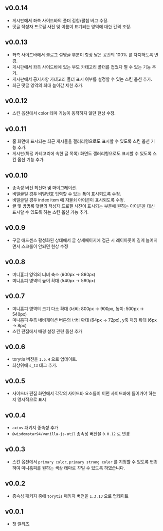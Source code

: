 ## v0.0.14

- 게시판에서 좌측 사이드바의 폴더 접힘/펼침 버그 수정.
- 댓글 작성자 프로필 사진 및 이름이 표기되는 영역에 대한 간격 조정.

## v0.0.13

- 좌측 사이드바에서 블로그 설명글 부분이 항상 남은 공간의 100% 를 차지하도록 변경.
- 게시판에서 좌측 사이드바에 있는 부모 카테고리 폴더를 접었다 펼 수 있는 기능 추가.
- 게시판에서 공지사항 카테고리 폴더 표시 여부를 설정할 수 있는 스킨 옵션 추가.
- 최근 댓글 영역의 최대 높이값 제한 추가.

## v0.0.12

- 스킨 옵션에서 color 테마 기능이 동작하지 않던 현상 수정.

## v0.0.11

- 홈 화면에 표시되는 최근 게시물을 갤러리형으로도 표시할 수 있도록 스킨 옵션 기능 추가.
- 게시판(특정 카테고리에 속한 글 목록) 화면도 갤러리형으로도 표시할 수 있도록 스킨 옵션 기능 추가.

## v0.0.10

- 종속성 버전 최신화 및 마이그레이션.
- 비밀글일 경우 비밀번호 입력할 수 있는 폼이 표시되도록 수정.
- 비밀글일 경우 index item 에 자물쇠 아이콘이 표시되도록 수정.
- 글 및 방명록 댓글의 작성자 프로필 사진이 표시되는 부분에 원하는 아이콘을 대신 표시할 수 있도록 하는 스킨 옵션 기능 추가.

## v0.0.9

- 구글 애드센스 활성화된 상태에서 글 상세페이지에 접근 시 레이아웃이 길게 늘어지면서 스크롤이 안되던 현상 수정

## v0.0.8

- 미니홈피 영역의 너비 축소 (900px -> 880px)
- 미니홈피 영역의 높이 확대 (540px -> 560px)

## v0.0.7

- 미니홈피 영역의 크기 다소 확대 (너비: 800px -> 900px, 높이: 500px -> 540px)
- 미니홈피 우측 네비게이션 버튼의 너비 확대 (64px -> 72px), y축 패딩 확대 (6px -> 8px)
- 스킨 편집에서 배경 설정 관련 옵션 추가

## v0.0.6

- torytis 버전을 `1.5.4` 으로 업데이트.
- 최상위에 `s_t3` 태그 추가.

## v0.0.5

- 사이드바 편집 화면에서 각각의 사이드바 요소들이 어떤 사이드바에 들어가야 하는지 명시적으로 표시

## v0.0.4

- `axios` 패키지 종속성 추가
- `@wisdomstar94/vanilla-js-util` 종속성 버전을 `0.0.12` 로 변경

## v0.0.3

- 스킨 옵션에서 `primary color`, `primary strong color` 를 지정할 수 있도록 변경하여 미니홈피를 원하는 색상 테마로 꾸밀 수 있도록 하였습니다.

## v0.0.2

- 종속성 패키지 중에 `torytis` 패키지 버전을 `1.3.13` 으로 업데이트

## v0.0.1

- 첫 릴리즈.
